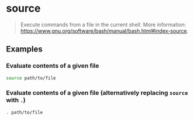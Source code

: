 # source

> Execute commands from a file in the current shell. More information: <https://www.gnu.org/software/bash/manual/bash.html#index-source>.

## Examples

### Evaluate contents of a given file

```bash
source path/to/file
```

### Evaluate contents of a given file (alternatively replacing `source` with `.`)

```bash
. path/to/file
```
